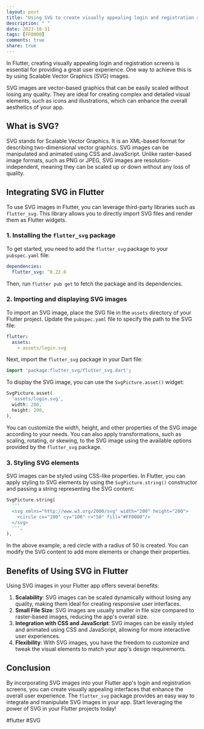 ```yaml
---
layout: post
title: "Using SVG to create visually appealing login and registration screens in Flutter"
description: " "
date: 2023-10-31
tags: [FF0000]
comments: true
share: true
---
```


In Flutter, creating visually appealing login and registration screens is essential for providing a great user experience. One way to achieve this is by using Scalable Vector Graphics (SVG) images.

SVG images are vector-based graphics that can be easily scaled without losing any quality. They are ideal for creating complex and detailed visual elements, such as icons and illustrations, which can enhance the overall aesthetics of your app.

## What is SVG?

SVG stands for Scalable Vector Graphics. It is an XML-based format for describing two-dimensional vector graphics. SVG images can be manipulated and animated using CSS and JavaScript. Unlike raster-based image formats, such as PNG or JPEG, SVG images are resolution-independent, meaning they can be scaled up or down without any loss of quality.

## Integrating SVG in Flutter

To use SVG images in Flutter, you can leverage third-party libraries such as `flutter_svg`. This library allows you to directly import SVG files and render them as Flutter widgets.

### 1. Installing the `flutter_svg` package

To get started, you need to add the `flutter_svg` package to your `pubspec.yaml` file:

```yaml
dependencies:
  flutter_svg: ^0.22.0
```

Then, run `flutter pub get` to fetch the package and its dependencies.

### 2. Importing and displaying SVG images

To import an SVG image, place the SVG file in the `assets` directory of your Flutter project. Update the `pubspec.yaml` file to specify the path to the SVG file:

```yaml
flutter:
  assets:
    - assets/login.svg
```

Next, import the `flutter_svg` package in your Dart file:

```dart
import 'package:flutter_svg/flutter_svg.dart';
```

To display the SVG image, you can use the `SvgPicture.asset()` widget:

```dart
SvgPicture.asset(
  'assets/login.svg',
  width: 200,
  height: 200,
),
```

You can customize the width, height, and other properties of the SVG image according to your needs. You can also apply transformations, such as scaling, rotating, or skewing, to the SVG image using the available options provided by the `flutter_svg` package.

### 3. Styling SVG elements

SVG images can be styled using CSS-like properties. In Flutter, you can apply styling to SVG elements by using the `SvgPicture.string()` constructor and passing a string representing the SVG content:

```dart
SvgPicture.string(
  '''
  <svg xmlns="http://www.w3.org/2000/svg" width="200" height="200">
    <circle cx="100" cy="100" r="50" fill="#FF0000"/>
  </svg>
  ''',
),
```

In the above example, a red circle with a radius of 50 is created. You can modify the SVG content to add more elements or change their properties.

## Benefits of Using SVG in Flutter

Using SVG images in your Flutter app offers several benefits:

1. **Scalability**: SVG images can be scaled dynamically without losing any quality, making them ideal for creating responsive user interfaces.
2. **Small File Size**: SVG images are usually smaller in file size compared to raster-based images, reducing the app's overall size.
3. **Integration with CSS and JavaScript**: SVG images can be easily styled and animated using CSS and JavaScript, allowing for more interactive user experiences.
4. **Flexibility**: With SVG images, you have the freedom to customize and tweak the visual elements to match your app's design requirements.

## Conclusion

By incorporating SVG images into your Flutter app's login and registration screens, you can create visually appealing interfaces that enhance the overall user experience. The `flutter_svg` package provides an easy way to integrate and manipulate SVG images in your app. Start leveraging the power of SVG in your Flutter projects today!

#flutter #SVG